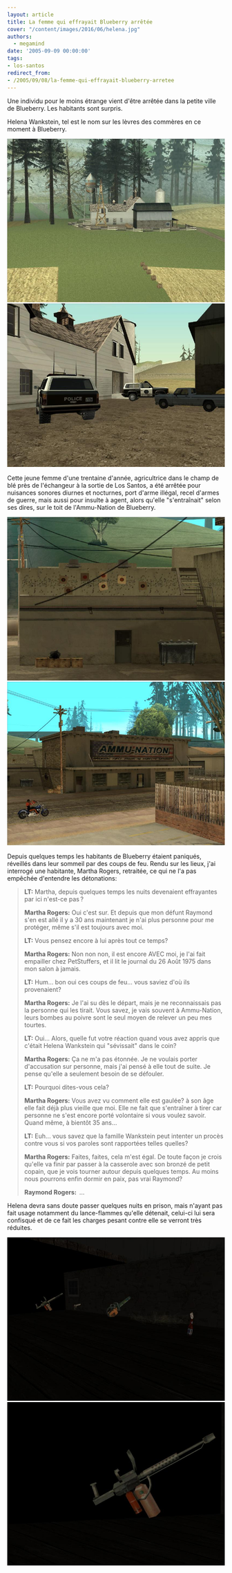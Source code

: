 ```yaml
---
layout: article
title: La femme qui effrayait Blueberry arrêtée
cover: "/content/images/2016/06/helena.jpg"
authors:
  - megamind
date: '2005-09-09 00:00:00'
tags:
- los-santos
redirect_from:
- /2005/09/08/la-femme-qui-effrayait-blueberry-arretee
---
```


Une individu pour le moins étrange vient d'être arrêtée dans la petite ville de Blueberry. Les habitants sont surpris.

Helena Wankstein, tel est le nom sur les lèvres des commères en ce moment à Blueberry.

![](/content/images/2005/01/helena1.jpg)
![](/content/images/2005/01/helena2.jpg)

Cette jeune femme d'une trentaine d'année, agricultrice dans le champ de blé près de l'échangeur à la sortie de Los Santos, a été arrêtée pour nuisances sonores diurnes et nocturnes, port d'arme illégal, recel d'armes de guerre, mais aussi pour insulte à agent, alors qu'elle "s'entraînait" selon ses dires, sur le toit de l'Ammu-Nation de Blueberry.

![](/content/images/2005/01/helena5.jpg)
![](/content/images/2005/01/helena6.jpg)

Depuis quelques temps les habitants de Blueberry étaient paniqués, réveillés dans leur sommeil par des coups de feu. Rendu sur les lieux, j'ai interrogé une habitante, Martha Rogers, retraitée, ce qui ne l'a pas empêchée d'entendre les détonations:

> **LT:** Martha, depuis quelques temps les nuits devenaient effrayantes par ici n'est-ce pas ?
> 
> **Martha Rogers:** Oui c'est sur. Et depuis que mon défunt Raymond s'en est allé il y a 30 ans maintenant je n'ai plus personne pour me protéger, même s'il est toujours avec moi.
> 
> **LT:** Vous pensez encore à lui après tout ce temps?
> 
> **Martha Rogers:** Non non non, il est encore AVEC moi, je l'ai fait empailler chez PetStuffers, et il lit le journal du 26 Août 1975 dans mon salon à jamais.
> 
> **LT:** Hum... bon oui ces coups de feu... vous saviez d'où ils provenaient?
> 
> **Martha Rogers:** Je l'ai su dès le départ, mais je ne reconnaissais pas la personne qui les tirait. Vous savez, je vais souvent à Ammu-Nation, leurs bombes au poivre sont le seul moyen de relever un peu mes tourtes.
> 
> **LT:** Oui… Alors, quelle fut votre réaction quand vous avez appris que c'était Helena Wankstein qui "sévissait" dans le coin?
> 
> **Martha Rogers:** Ça ne m'a pas étonnée. Je ne voulais porter d'accusation sur personne, mais j'ai pensé à elle tout de suite. Je pense qu'elle a seulement besoin de se défouler.
> 
> **LT:** Pourquoi dites-vous cela?
> 
> **Martha Rogers:** Vous avez vu comment elle est gaulée? à son âge elle fait déjà plus vieille que moi. Elle ne fait que s'entraîner à tirer car personne ne s'est encore porté volontaire si vous voulez savoir. Quand même, à bientôt 35 ans…
> 
> **LT:** Euh... vous savez que la famille Wankstein peut intenter un procès contre vous si vos paroles sont rapportées telles quelles?
> 
> **Martha Rogers:** Faites, faites, cela m'est égal. De toute façon je crois qu'elle va finir par passer à la casserole avec son bronzé de petit copain, que je vois tourner autour depuis quelques temps. Au moins nous pourrons enfin dormir en paix, pas vrai Raymond?
> 
> **Raymond Rogers:**  …

Helena devra sans doute passer quelques nuits en prison, mais n'ayant pas fait usage notamment du lance-flammes qu'elle détenait, celui-ci lui sera confisqué et de ce fait les charges pesant contre elle se verront très réduites.

![](/content/images/2005/01/helena3.jpg)
![](/content/images/2005/01/helena4.jpg)